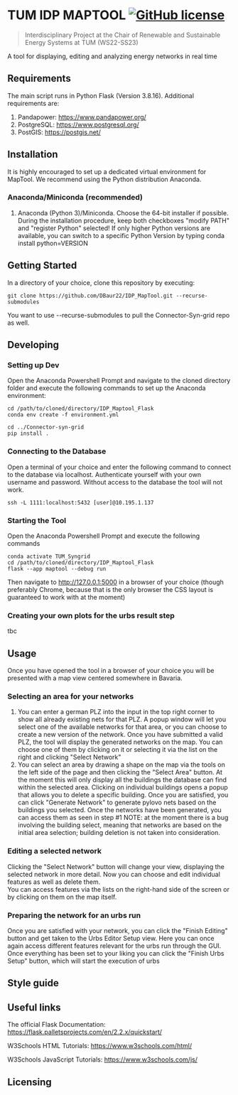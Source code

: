 # TUM IDP MAPTOOL [![GitHub license](https://img.shields.io/badge/license-MIT-blue.svg?style=flat-square)](https://github.com/your/your-project/blob/master/LICENSE)
> Interdisciplinary Project at the Chair of Renewable and Sustainable Energy Systems at TUM (WS22-SS23)

A tool for displaying, editing and analyzing energy networks in real time
## Requirements
The main script runs in Python Flask (Version 3.8.16). Additional requirements are:
1. Pandapower: https://www.pandapower.org/
1. PostgreSQL: https://www.postgresql.org/
1. PostGIS: https://postgis.net/

## Installation

It is highly encouraged to set up a dedicated virtual environment for MapTool. We recommend using the Python distribution Anaconda.

### Anaconda/Miniconda (recommended)
1. Anaconda (Python 3)/Miniconda. Choose the 64-bit installer if possible. During the installation procedure, keep both checkboxes "modify PATH" and "register Python" selected! If only higher Python versions are available, you can switch to a specific Python Version by typing conda install python=VERSION

## Getting Started
In a directory of your choice, clone this repository by executing:
```shell
git clone https://github.com/DBaur22/IDP_MapTool.git --recurse-submodules
```

You want to use --recurse-submodules to pull the Connector-Syn-grid repo as well.

## Developing

### Setting up Dev

Open the Anaconda Powershell Prompt and navigate to the cloned directory folder and execute the following commands to set up the Anaconda environment:

```shell
cd /path/to/cloned/directory/IDP_Maptool_Flask
conda env create -f environment.yml

cd ../Connector-syn-grid
pip install .

```


### Connecting to the Database
Open a terminal of your choice and enter the following command to connect to the database via localhost. Authenticate yourself with your own username and password. Without access to the database the tool will not work.
```shell
ssh -L 1111:localhost:5432 [user]@10.195.1.137
```

### Starting the Tool
Open the Anaconda Powershell Prompt and execute the following commands
```shell
conda activate TUM_Syngrid
cd /path/to/cloned/directory/IDP_Maptool_Flask
flask --app maptool --debug run
```
Then navigate to http://127.0.0.1:5000 in a browser of your choice (though preferably Chrome, because that is the only browser the CSS layout is guaranteed to work with at the moment)

### Creating your own plots for the urbs result step
tbc


## Usage

Once you have opened the tool in a browser of your choice you will be presented with a map view centered somewhere in Bavaria.

### Selecting an area for your networks
1. You can enter a german PLZ into the input in the top right corner to show all already existing nets for that PLZ. A popup window will let you select one of the available networks for that area, or you can choose to create a new version of the network.
Once you have submitted a valid PLZ, the tool will display the generated networks on the map. You can choose one of them by clicking on it or selecting it via the list on the right and clicking "Select Network"
2. You can select an area by drawing a shape on the map via the tools on the left side of the page and then clicking the "Select Area" button. At the moment this will only display all the buildings the database can find within the selected area. Clicking on individual buildings opens a popup that allows you to delete a specific building. Once you are satisfied, you can click "Generate Network" to generate pylovo nets based on the buildings you selected. Once the networks have been generated, you can access them as seen in step #1 
NOTE: at the moment there is a bug involving the building select, meaning that networks are based on the initial area selection; building deletion is not taken into consideration.

### Editing a selected network
Clicking the "Select Network" button will change your view, displaying the selected network in more detail. Now you can choose and edit individual features as well as delete them. <br>
You can access features via the lists on the right-hand side of the screen or by clicking on them on the map itself.

### Preparing the network for an urbs run
Once you are satisfied with your network, you can click the "Finish Editing" button and get taken to the Urbs Editor Setup view. Here you can once again access different features relevant for the urbs run through the GUI.
Once everything has been set to your liking you can click the "Finish Urbs Setup" button, which will start the execution of urbs

## Style guide

## Useful links

The official Flask Documentation: https://flask.palletsprojects.com/en/2.2.x/quickstart/

W3Schools HTML Tutorials: https://www.w3schools.com/html/

W3Schools JavaScript Tutorials: https://www.w3schools.com/js/

## Licensing
